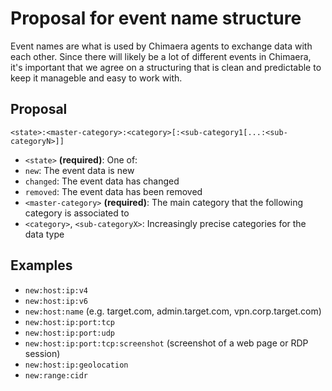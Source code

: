 # Proposal for event name structure

Event names are what is used by Chimaera agents to exchange data with each other. Since there will likely be a lot of different events in Chimaera, it's important that we agree on a structuring that is clean and predictable to keep it manageble and easy to work with.

## Proposal

    <state>:<master-category>:<category>[:<sub-category1[...:<sub-categoryN>]]

* `<state>` **(required)**: One of:
 * `new`: The event data is new
 * `changed`: The event data has changed
 * `removed`: The event data has been removed
* `<master-category>` **(required)**: The main category that the following category is associated to
* `<category>`, `<sub-categoryX>`: Increasingly precise categories for the data type

## Examples

* `new:host:ip:v4`
* `new:host:ip:v6`
* `new:host:name` (e.g. target.com, admin.target.com, vpn.corp.target.com)
* `new:host:ip:port:tcp`
* `new:host:ip:port:udp`
* `new:host:ip:port:tcp:screenshot` (screenshot of a web page or RDP session)
* `new:host:ip:geolocation`
* `new:range:cidr`
